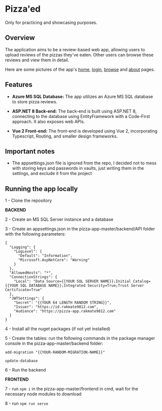 # Pizza'ed
Only for practicing and showcasing purposes.

## Overview

The application aims to be a review-based web app, allowing users to upload reviews of the pizzas they've eaten. Other users can browse these reviews and view them in detail.

Here are some pictures of the app's [home](https://imgur.com/bIYZMse), [login](https://imgur.com/W6lA5ay), [browse](https://imgur.com/zGYwBFV) and [about](https://imgur.com/5ZGgmF3) pages. 

## Features

- **Azure MS SQL Database:** The app utilizes an Azure MS SQL database to store pizza reviews.

- **ASP.NET 8 Back-end:** The back-end is built using ASP.NET 8, connecting to the database using EntityFramework with a Code-First approach. It also exposes web APIs.

- **Vue 2 Front-end:** The front-end is developed using Vue 2, incorporating Typescript, Routing, and smaller design frameworks.

## Important notes
- The appsettings.json file is ignored from the repo, I decided not to mess with storing keys and passwords in vaults, just writing them in the settings, and exclude it from the project


## Running the app locally

1 - Clone the repository

<b>BACKEND</B>

2 - Create an MS SQL Server instance and a database

3 - Create an appsettings.json in the pizza-app-master/backend/API folder with the following parameters:
```
{
  "Logging": {
    "LogLevel": {
      "Default": "Information",
      "Microsoft.AspNetCore": "Warning"
    }
  },
  "AllowedHosts": "*",
  "ConnectionStrings": {
    "Local": "Data Source={{YOUR SQL SERVER NAME}};Initial Catalog={{YOUR SQL DATABASE NAME}};Integrated Security=True;Trust Server Certificate=True"
  },
  "JWTSettings": {
    "Secret": "{{YOUR 64 LENGTH RANDOM STRING}}",
    "Issuer": "https://id.rakmate9812.com",
    "Audience": "https://pizza-app.rakmate9812.com"
  }
}
```

4 - Install all the nuget packages (if not yet installed)

5 - Create the tables: run the following commands in the package manager console in the pizza-app-master/backend folder:

```add-migration "{{YOUR-RANDOM-MIGRATION-NAME}}"```

```update-database```

6 - Run the backend


<b>FRONTEND</B>

7 - run ```npm i``` in the pizza-app-master/frontend in cmd, wait for the necessary node modules to download

8 - run ```npm run serve```
